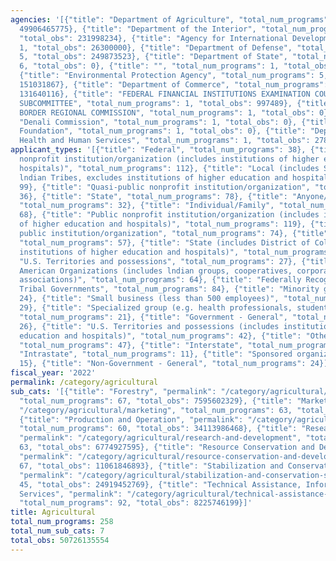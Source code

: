 ```yaml
---
agencies: '[{"title": "Department of Agriculture", "total_num_programs": 206, "total_obs":
  49906465775}, {"title": "Department of the Interior", "total_num_programs": 23,
  "total_obs": 231998234}, {"title": "Agency for International Development", "total_num_programs":
  1, "total_obs": 26300000}, {"title": "Department of Defense", "total_num_programs":
  5, "total_obs": 249873523}, {"title": "Department of State", "total_num_programs":
  6, "total_obs": 0}, {"title": "", "total_num_programs": 1, "total_obs": 12750},
  {"title": "Environmental Protection Agency", "total_num_programs": 5, "total_obs":
  151031867}, {"title": "Department of Commerce", "total_num_programs": 6, "total_obs":
  131640116}, {"title": "FEDERAL FINANCIAL INSTITUTIONS EXAMINATION COUNCIL APPRAISAL
  SUBCOMMITTEE", "total_num_programs": 1, "total_obs": 997489}, {"title": "NORTHERN
  BORDER REGIONAL COMMISSION", "total_num_programs": 1, "total_obs": 0}, {"title":
  "Denali Commission", "total_num_programs": 1, "total_obs": 0}, {"title": "Inter-American
  Foundation", "total_num_programs": 1, "total_obs": 0}, {"title": "Department of
  Health and Human Services", "total_num_programs": 1, "total_obs": 27815800}]'
applicant_types: '[{"title": "Federal", "total_num_programs": 38}, {"title": "Private
  nonprofit institution/organization (includes institutions of higher education and
  hospitals)", "total_num_programs": 112}, {"title": "Local (includes State-designated
  lndian Tribes, excludes institutions of higher education and hospitals", "total_num_programs":
  99}, {"title": "Quasi-public nonprofit institution/organization", "total_num_programs":
  36}, {"title": "State", "total_num_programs": 78}, {"title": "Anyone/general public",
  "total_num_programs": 32}, {"title": "Individual/Family", "total_num_programs":
  68}, {"title": "Public nonprofit institution/organization (includes institutions
  of higher education and hospitals)", "total_num_programs": 119}, {"title": "Other
  public institution/organization", "total_num_programs": 74}, {"title": "Profit organization",
  "total_num_programs": 57}, {"title": "State (includes District of Columbia, public
  institutions of higher education and hospitals)", "total_num_programs": 100}, {"title":
  "U.S. Territories and possessions", "total_num_programs": 27}, {"title": "Native
  American Organizations (includes lndian groups, cooperatives, corporations, partnerships,
  associations)", "total_num_programs": 64}, {"title": "Federally Recognized lndian
  Tribal Governments", "total_num_programs": 84}, {"title": "Minority group", "total_num_programs":
  24}, {"title": "Small business (less than 500 employees)", "total_num_programs":
  29}, {"title": "Specialized group (e.g. health professionals, students, veterans)",
  "total_num_programs": 21}, {"title": "Government - General", "total_num_programs":
  26}, {"title": "U.S. Territories and possessions (includes institutions of higher
  education and hospitals)", "total_num_programs": 42}, {"title": "Other private institutions/organizations",
  "total_num_programs": 47}, {"title": "Interstate", "total_num_programs": 11}, {"title":
  "Intrastate", "total_num_programs": 11}, {"title": "Sponsored organization", "total_num_programs":
  15}, {"title": "Non-Government - General", "total_num_programs": 24}]'
fiscal_year: '2022'
permalink: /category/agricultural
sub_cats: '[{"title": "Forestry", "permalink": "/category/agricultural/forestry",
  "total_num_programs": 67, "total_obs": 7595602329}, {"title": "Marketing", "permalink":
  "/category/agricultural/marketing", "total_num_programs": 63, "total_obs": 6453894878},
  {"title": "Production and Operation", "permalink": "/category/agricultural/production-and-operation",
  "total_num_programs": 60, "total_obs": 34113986468}, {"title": "Research and Development",
  "permalink": "/category/agricultural/research-and-development", "total_num_programs":
  63, "total_obs": 6774927595}, {"title": "Resource Conservation and Development",
  "permalink": "/category/agricultural/resource-conservation-and-development", "total_num_programs":
  67, "total_obs": 11061846893}, {"title": "Stabilization and Conservation Service",
  "permalink": "/category/agricultural/stabilization-and-conservation-service", "total_num_programs":
  45, "total_obs": 24919452769}, {"title": "Technical Assistance, Information and
  Services", "permalink": "/category/agricultural/technical-assistance--information-and-services",
  "total_num_programs": 92, "total_obs": 8225746199}]'
title: Agricultural
total_num_programs: 258
total_num_sub_cats: 7
total_obs: 50726135554
---
```

